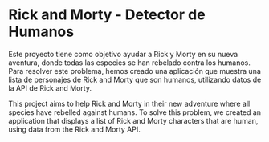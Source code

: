 # Rick and Morty - Detector de Humanos
Este proyecto tiene como objetivo ayudar a Rick y Morty en su nueva aventura, donde todas las especies se han rebelado contra los humanos. Para resolver este problema, hemos creado una aplicación que muestra una lista de personajes de Rick and Morty que son humanos, utilizando datos de la API de Rick and Morty.

This project aims to help Rick and Morty in their new adventure where all species have rebelled against humans. To solve this problem, we created an application that displays a list of Rick and Morty characters that are human, using data from the Rick and Morty API.